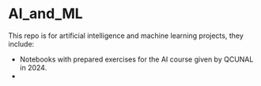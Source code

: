 # AI_and_ML
This repo is for artificial intelligence and machine learning projects, they include:
- Notebooks with prepared exercises for the AI course given by QCUNAL in 2024.
- 
